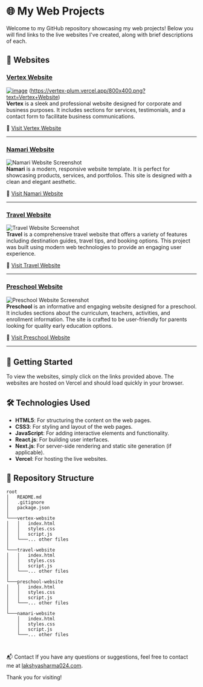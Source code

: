 # 🌐 My Web Projects

Welcome to my GitHub repository showcasing my web projects! Below you will find links to the live websites I've created, along with brief descriptions of each.

## 🌟 Websites

### [Vertex Website](https://vertex-plum.vercel.app/)
[![image](https://github.com/laxupaddhyay/web-templates/assets/95523785/c96b1599-c079-49dd-adeb-b28fd43f4490)](https://vertex-plum.vercel.app/)
(https://vertex-plum.vercel.app/800x400.png?text=Vertex+Website)  
**Vertex** is a sleek and professional website designed for corporate and business purposes. It includes sections for services, testimonials, and a contact form to facilitate business communications.

🔗 [Visit Vertex Website](https://vertex-plum.vercel.app/)

---

### [Namari Website](https://namari-pi.vercel.app/)
![Namari Website Screenshot](https://via.placeholder.com/800x400.png?text=Namari+Website)  
**Namari** is a modern, responsive website template. It is perfect for showcasing products, services, and portfolios. This site is designed with a clean and elegant aesthetic.

🔗 [Visit Namari Website](https://namari-pi.vercel.app/)

---

### [Travel Website](https://travel-nu-six.vercel.app/)
![Travel Website Screenshot](https://via.placeholder.com/800x400.png?text=Travel+Website)  
**Travel** is a comprehensive travel website that offers a variety of features including destination guides, travel tips, and booking options. This project was built using modern web technologies to provide an engaging user experience.

🔗 [Visit Travel Website](https://travel-nu-six.vercel.app/)

---

### [Preschool Website](https://preschool-nu.vercel.app/)
![Preschool Website Screenshot](https://via.placeholder.com/800x400.png?text=Preschool+Website)  
**Preschool** is an informative and engaging website designed for a preschool. It includes sections about the curriculum, teachers, activities, and enrollment information. The site is crafted to be user-friendly for parents looking for quality early education options.

🔗 [Visit Preschool Website](https://preschool-nu.vercel.app/)

---



## 🚀 Getting Started

To view the websites, simply click on the links provided above. The websites are hosted on Vercel and should load quickly in your browser.

## 🛠 Technologies Used

- **HTML5**: For structuring the content on the web pages.
- **CSS3**: For styling and layout of the web pages.
- **JavaScript**: For adding interactive elements and functionality.
- **React.js**: For building user interfaces.
- **Next.js**: For server-side rendering and static site generation (if applicable).
- **Vercel**: For hosting the live websites.

## 📁 Repository Structure

```plaintext
root
│   README.md
│   .gitignore
│   package.json
│
└───vertex-website
│   │   index.html
│   │   styles.css
│   │   script.js
│   └───... other files
│
└───travel-website
│   │   index.html
│   │   styles.css
│   │   script.js
│   └───... other files
│
└───preschool-website
│   │   index.html
│   │   styles.css
│   │   script.js
│   └───... other files
│
└───namari-website
    │   index.html
    │   styles.css
    │   script.js
    └───... other files



```
📬 Contact
If you have any questions or suggestions, feel free to contact me at [lakshyasharma024.com](mailto:lakshyasharma024@gmail.com).

Thank you for visiting!
